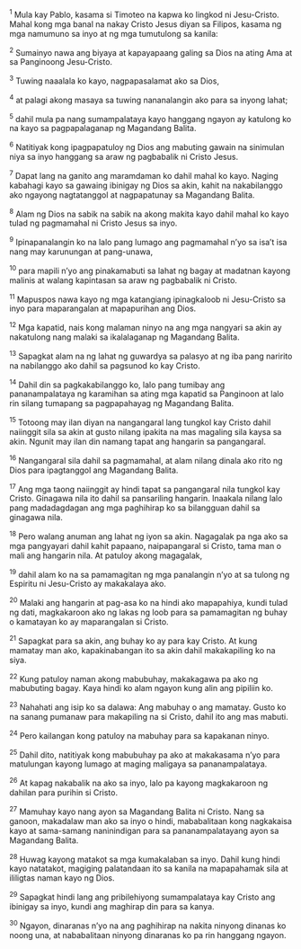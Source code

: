 <sup>1</sup>
Mula kay Pablo, kasama si Timoteo na kapwa ko lingkod ni Jesu-Cristo. Mahal kong mga banal na nakay Cristo Jesus diyan sa Filipos, kasama ng mga namumuno sa inyo at ng mga tumutulong sa kanila: 

<sup>2</sup>
Sumainyo nawa ang biyaya at kapayapaang galing sa Dios na ating Ama at sa Panginoong Jesu-Cristo.

<sup>3</sup>
Tuwing naaalala ko kayo, nagpapasalamat ako sa Dios, 

<sup>4</sup>
at palagi akong masaya sa tuwing nananalangin ako para sa inyong lahat; 

<sup>5</sup>
dahil mula pa nang sumampalataya kayo hanggang ngayon ay katulong ko na kayo sa pagpapalaganap ng Magandang Balita. 

<sup>6</sup>
Natitiyak kong ipagpapatuloy ng Dios ang mabuting gawain na sinimulan niya sa inyo hanggang sa araw ng pagbabalik ni Cristo Jesus. 

<sup>7</sup>
Dapat lang na ganito ang maramdaman ko dahil mahal ko kayo. Naging kabahagi kayo sa gawaing ibinigay ng Dios sa akin, kahit na nakabilanggo ako ngayong nagtatanggol at nagpapatunay sa Magandang Balita. 

<sup>8</sup>
Alam ng Dios na sabik na sabik na akong makita kayo dahil mahal ko kayo tulad ng pagmamahal ni Cristo Jesus sa inyo. 

<sup>9</sup>
Ipinapanalangin ko na lalo pang lumago ang pagmamahal nʼyo sa isaʼt isa nang may karunungan at pang-unawa, 

<sup>10</sup>
para mapili nʼyo ang pinakamabuti sa lahat ng bagay at madatnan kayong malinis at walang kapintasan sa araw ng pagbabalik ni Cristo. 

<sup>11</sup>
Mapuspos nawa kayo ng mga katangiang ipinagkaloob ni Jesu-Cristo sa inyo para maparangalan at mapapurihan ang Dios.

<sup>12</sup>
Mga kapatid, nais kong malaman ninyo na ang mga nangyari sa akin ay nakatulong nang malaki sa ikalalaganap ng Magandang Balita. 

<sup>13</sup>
Sapagkat alam na ng lahat ng guwardya sa palasyo at ng iba pang naririto na nabilanggo ako dahil sa pagsunod ko kay Cristo. 

<sup>14</sup>
Dahil din sa pagkakabilanggo ko, lalo pang tumibay ang pananampalataya ng karamihan sa ating mga kapatid sa Panginoon at lalo rin silang tumapang sa pagpapahayag ng Magandang Balita. 

<sup>15</sup>
Totoong may ilan diyan na nangangaral lang tungkol kay Cristo dahil naiinggit sila sa akin at gusto nilang ipakita na mas magaling sila kaysa sa akin. Ngunit may ilan din namang tapat ang hangarin sa pangangaral. 

<sup>16</sup>
Nangangaral sila dahil sa pagmamahal, at alam nilang dinala ako rito ng Dios para ipagtanggol ang Magandang Balita. 

<sup>17</sup>
Ang mga taong naiinggit ay hindi tapat sa pangangaral nila tungkol kay Cristo. Ginagawa nila ito dahil sa pansariling hangarin. Inaakala nilang lalo pang madadagdagan ang mga paghihirap ko sa bilangguan dahil sa ginagawa nila. 

<sup>18</sup>
Pero walang anuman ang lahat ng iyon sa akin. Nagagalak pa nga ako sa mga pangyayari dahil kahit papaano, naipapangaral si Cristo, tama man o mali ang hangarin nila. At patuloy akong magagalak, 

<sup>19</sup>
dahil alam ko na sa pamamagitan ng mga panalangin nʼyo at sa tulong ng Espiritu ni Jesu-Cristo ay makakalaya ako. 

<sup>20</sup>
Malaki ang hangarin at pag-asa ko na hindi ako mapapahiya, kundi tulad ng dati, magkakaroon ako ng lakas ng loob para sa pamamagitan ng buhay o kamatayan ko ay maparangalan si Cristo. 

<sup>21</sup>
Sapagkat para sa akin, ang buhay ko ay para kay Cristo. At kung mamatay man ako, kapakinabangan ito sa akin dahil makakapiling ko na siya. 

<sup>22</sup>
Kung patuloy naman akong mabubuhay, makakagawa pa ako ng mabubuting bagay. Kaya hindi ko alam ngayon kung alin ang pipiliin ko. 

<sup>23</sup>
Nahahati ang isip ko sa dalawa: Ang mabuhay o ang mamatay. Gusto ko na sanang pumanaw para makapiling na si Cristo, dahil ito ang mas mabuti. 

<sup>24</sup>
Pero kailangan kong patuloy na mabuhay para sa kapakanan ninyo. 

<sup>25</sup>
Dahil dito, natitiyak kong mabubuhay pa ako at makakasama nʼyo para matulungan kayong lumago at maging maligaya sa pananampalataya. 

<sup>26</sup>
At kapag nakabalik na ako sa inyo, lalo pa kayong magkakaroon ng dahilan para purihin si Cristo. 

<sup>27</sup>
Mamuhay kayo nang ayon sa Magandang Balita ni Cristo. Nang sa ganoon, makadalaw man ako sa inyo o hindi, mababalitaan kong nagkakaisa kayo at sama-samang naninindigan para sa pananampalatayang ayon sa Magandang Balita. 

<sup>28</sup>
Huwag kayong matakot sa mga kumakalaban sa inyo. Dahil kung hindi kayo natatakot, magiging palatandaan ito sa kanila na mapapahamak sila at ililigtas naman kayo ng Dios. 

<sup>29</sup>
Sapagkat hindi lang ang pribilehiyong sumampalataya kay Cristo ang ibinigay sa inyo, kundi ang maghirap din para sa kanya. 

<sup>30</sup>
Ngayon, dinaranas nʼyo na ang paghihirap na nakita ninyong dinanas ko noong una, at nababalitaan ninyong dinaranas ko pa rin hanggang ngayon.